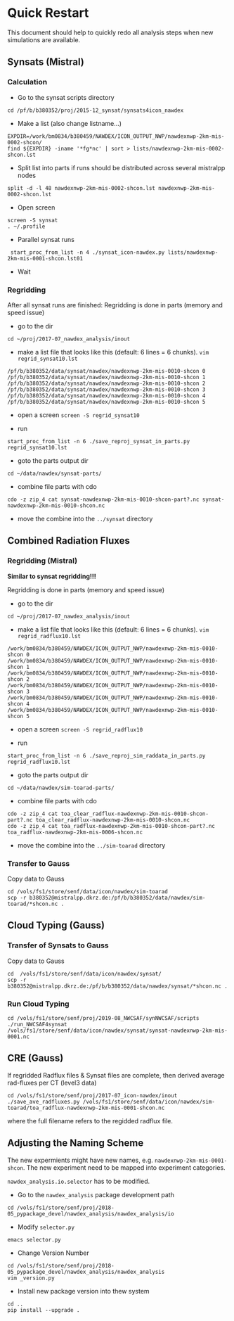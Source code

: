 # Quick Restart
This document should help to quickly redo all analysis steps when new simulations are available.

## Synsats (Mistral)
### Calculation

* Go to the synsat scripts directory
```
cd /pf/b/b380352/proj/2015-12_synsat/synsats4icon_nawdex
```

* Make a list (also change listname...)
```
EXPDIR=/work/bm0834/b380459/NAWDEX/ICON_OUTPUT_NWP/nawdexnwp-2km-mis-0002-shcon/
find ${EXPDIR} -iname '*fg*nc' | sort > lists/nawdexnwp-2km-mis-0002-shcon.lst
``` 

* Split list into parts if runs should be distributed across several mistralpp nodes
```
split -d -l 48 nawdexnwp-2km-mis-0002-shcon.lst nawdexnwp-2km-mis-0002-shcon.lst
```

* Open screen
```
screen -S synsat
. ~/.profile
```

* Parallel synsat runs
```
 start_proc_from_list -n 4 ./synsat_icon-nawdex.py lists/nawdexnwp-2km-mis-0001-shcon.lst01
```

* Wait 


### Regridding

After all synsat runs are finished: Regridding is done in parts (memory and speed issue)

* go to the dir
```
cd ~/proj/2017-07_nawdex_analysis/inout
```

* make a list file that looks like this (default: 6 lines = 6 chunks). `vim regrid_synsat10.lst`
```
/pf/b/b380352/data/synsat/nawdex/nawdexnwp-2km-mis-0010-shcon 0 
/pf/b/b380352/data/synsat/nawdex/nawdexnwp-2km-mis-0010-shcon 1
/pf/b/b380352/data/synsat/nawdex/nawdexnwp-2km-mis-0010-shcon 2
/pf/b/b380352/data/synsat/nawdex/nawdexnwp-2km-mis-0010-shcon 3
/pf/b/b380352/data/synsat/nawdex/nawdexnwp-2km-mis-0010-shcon 4
/pf/b/b380352/data/synsat/nawdex/nawdexnwp-2km-mis-0010-shcon 5
```

* open a screen `screen -S regrid_synsat10`

* run 
```
start_proc_from_list -n 6 ./save_reproj_synsat_in_parts.py regrid_synsat10.lst
```

* goto the parts output dir
```
cd ~/data/nawdex/synsat-parts/
```

* combine file parts with cdo
```
cdo -z zip_4 cat synsat-nawdexnwp-2km-mis-0010-shcon-part?.nc synsat-nawdexnwp-2km-mis-0010-shcon.nc
```

* move the combine into the `../synsat` directory




## Combined Radiation Fluxes
### Regridding (Mistral)

__Similar to synsat regridding!!!__

Regridding is done in parts (memory and speed issue)

* go to the dir
```
cd ~/proj/2017-07_nawdex_analysis/inout
```

* make a list file that looks like this (default: 6 lines = 6 chunks). `vim regrid_radflux10.lst`
```
/work/bm0834/b380459/NAWDEX/ICON_OUTPUT_NWP/nawdexnwp-2km-mis-0010-shcon 0
/work/bm0834/b380459/NAWDEX/ICON_OUTPUT_NWP/nawdexnwp-2km-mis-0010-shcon 1
/work/bm0834/b380459/NAWDEX/ICON_OUTPUT_NWP/nawdexnwp-2km-mis-0010-shcon 2
/work/bm0834/b380459/NAWDEX/ICON_OUTPUT_NWP/nawdexnwp-2km-mis-0010-shcon 3
/work/bm0834/b380459/NAWDEX/ICON_OUTPUT_NWP/nawdexnwp-2km-mis-0010-shcon 4
/work/bm0834/b380459/NAWDEX/ICON_OUTPUT_NWP/nawdexnwp-2km-mis-0010-shcon 5
```

* open a screen `screen -S regrid_radflux10`

* run 
```
start_proc_from_list -n 6 ./save_reproj_sim_raddata_in_parts.py regrid_radflux10.lst
```

* goto the parts output dir
```
cd ~/data/nawdex/sim-toarad-parts/
```

* combine file parts with cdo
```
cdo -z zip_4 cat toa_clear_radflux-nawdexnwp-2km-mis-0010-shcon-part?.nc toa_clear_radflux-nawdexnwp-2km-mis-0010-shcon.nc
cdo -z zip_4 cat toa_radflux-nawdexnwp-2km-mis-0010-shcon-part?.nc toa_radflux-nawdexnwp-2km-mis-0006-shcon.nc
```

* move the combine into the `../sim-toarad` directory



### Transfer to Gauss
Copy data to Gauss
```
cd /vols/fs1/store/senf/data/icon/nawdex/sim-toarad
scp -r b380352@mistralpp.dkrz.de:/pf/b/b380352/data/nawdex/sim-toarad/*shcon.nc .
```

## Cloud Typing (Gauss)

### Transfer of Synsats to Gauss
Copy data to Gauss
```
cd  /vols/fs1/store/senf/data/icon/nawdex/synsat/
scp -r b380352@mistralpp.dkrz.de:/pf/b/b380352/data/nawdex/synsat/*shcon.nc .
```

### Run Cloud Typing
```
cd /vols/fs1/store/senf/proj/2019-08_NWCSAF/synNWCSAF/scripts
./run_NWCSAF4synsat /vols/fs1/store/senf/data/icon/nawdex/synsat/synsat-nawdexnwp-2km-mis-0001.nc
```

## CRE (Gauss)
If regridded Radflux files & Synsat files are complete, then derived average rad-fluxes per CT (level3 data)

```
cd /vols/fs1/store/senf/proj/2017-07_icon-nawdex/inout
./save_ave_radfluxes.py /vols/fs1/store/senf/data/icon/nawdex/sim-toarad/toa_radflux-nawdexnwp-2km-mis-0001-shcon.nc
```

where the full filename refers to the regidded radflux file.


## Adjusting the Naming Scheme

The new expermients might have new names, e.g. `nawdexnwp-2km-mis-0001-shcon`. The new experiment need to be mapped into experiment categories.

`nawdex_analysis.io.selector` has to be modified.


* Go to the `nawdex_analysis` package development path
```
cd /vols/fs1/store/senf/proj/2018-05_pypackage_devel/nawdex_analysis/nawdex_analysis/io
```

* Modify `selector.py`
```
emacs selector.py
```

* Change Version Number
```
cd /vols/fs1/store/senf/proj/2018-05_pypackage_devel/nawdex_analysis/nawdex_analysis
vim _version.py
```

* Install new package version into thew system
```
cd ..
pip install --upgrade .
```
 



